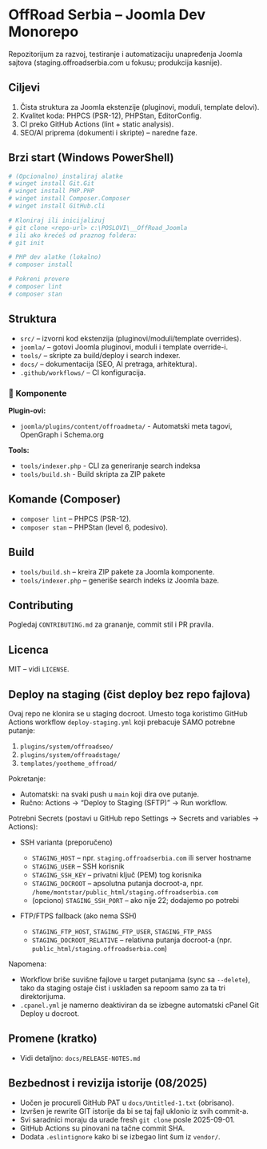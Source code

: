 # OffRoad Serbia – Joomla Dev Monorepo

Repozitorijum za razvoj, testiranje i automatizaciju unapređenja Joomla sajtova (staging.offroadserbia.com u fokusu; produkcija kasnije).

## Ciljevi

1. Čista struktura za Joomla ekstenzije (pluginovi, moduli, template delovi).
2. Kvalitet koda: PHPCS (PSR-12), PHPStan, EditorConfig.
3. CI preko GitHub Actions (lint + static analysis).
4. SEO/AI priprema (dokumenti i skripte) – naredne faze.

## Brzi start (Windows PowerShell)

```powershell
# (Opcionalno) instaliraj alatke
# winget install Git.Git
# winget install PHP.PHP
# winget install Composer.Composer
# winget install GitHub.cli

# Kloniraj ili inicijalizuj
# git clone <repo-url> c:\POSLOVI\__OffRoad_Joomla
# ili ako krećeš od praznog foldera:
# git init

# PHP dev alatke (lokalno)
# composer install

# Pokreni provere
# composer lint
# composer stan
```

## Struktura

- `src/` – izvorni kod ekstenzija (pluginovi/moduli/template overrides).
- `joomla/` – gotovi Joomla pluginovi, moduli i template override-i.
- `tools/` – skripte za build/deploy i search indexer.
- `docs/` – dokumentacija (SEO, AI pretraga, arhitektura).
- `.github/workflows/` – CI konfiguracija.

### 🔌 Komponente

**Plugin-ovi:**
- `joomla/plugins/content/offroadmeta/` - Automatski meta tagovi, OpenGraph i Schema.org

**Tools:**
- `tools/indexer.php` - CLI za generiranje search indeksa
- `tools/build.sh` - Build skripta za ZIP pakete

## Komande (Composer)

- `composer lint` – PHPCS (PSR-12).
- `composer stan` – PHPStan (level 6, podesivo).

## Build

- `tools/build.sh` – kreira ZIP pakete za Joomla komponente.
- `tools/indexer.php` – generiše search indeks iz Joomla baze.

## Contributing

Pogledaj `CONTRIBUTING.md` za grananje, commit stil i PR pravila.

## Licenca

MIT – vidi `LICENSE`.

## Deploy na staging (čist deploy bez repo fajlova)

Ovaj repo ne klonira se u staging docroot. Umesto toga koristimo GitHub Actions workflow `deploy-staging.yml` koji prebacuje SAMO potrebne putanje:

1. `plugins/system/offroadseo/`
2. `plugins/system/offroadstage/`
3. `templates/yootheme_offroad/`

Pokretanje:

- Automatski: na svaki push u `main` koji dira ove putanje.
- Ručno: Actions → “Deploy to Staging (SFTP)” → Run workflow.

Potrebni Secrets (postavi u GitHub repo Settings → Secrets and variables → Actions):

- SSH varianta (preporučeno)

  - `STAGING_HOST` – npr. `staging.offroadserbia.com` ili server hostname
  - `STAGING_USER` – SSH korisnik
  - `STAGING_SSH_KEY` – privatni ključ (PEM) tog korisnika
  - `STAGING_DOCROOT` – apsolutna putanja docroot-a, npr. `/home/montstar/public_html/staging.offroadserbia.com`
  - (opciono) `STAGING_SSH_PORT` – ako nije 22; dodajemo po potrebi

- FTP/FTPS fallback (ako nema SSH)
  - `STAGING_FTP_HOST`, `STAGING_FTP_USER`, `STAGING_FTP_PASS`
  - `STAGING_DOCROOT_RELATIVE` – relativna putanja docroot-a (npr. `public_html/staging.offroadserbia.com`)

Napomena:

- Workflow briše suvišne fajlove u target putanjama (sync sa `--delete`), tako da staging ostaje čist i usklađen sa repoom samo za ta tri direktorijuma.
- `.cpanel.yml` je namerno deaktiviran da se izbegne automatski cPanel Git Deploy u docroot.

## Promene (kratko)

- Vidi detaljno: `docs/RELEASE-NOTES.md`

## Bezbednost i revizija istorije (08/2025)

- Uočen je procureli GitHub PAT u `docs/Untitled-1.txt` (obrisano).
- Izvršen je rewrite GIT istorije da bi se taj fajl uklonio iz svih commit-a.
- Svi saradnici moraju da urade fresh `git clone` posle 2025-09-01.
- GitHub Actions su pinovani na tačne commit SHA.
- Dodata `.eslintignore` kako bi se izbegao lint šum iz `vendor/`.
